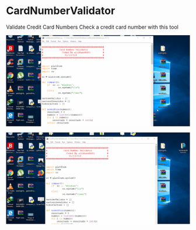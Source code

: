 # CardNumberValidator

Validate Credit Card Numbers Check a credit card number with this tool

![](img/card_checker_valid.gif)

![](img/card_checker.gif)



